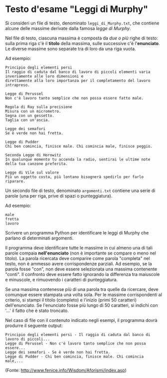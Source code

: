 # Testo d'esame "Leggi di Murphy"

Si consideri un file di testo, denominato `leggi_di_Murphy.txt`, che contiene alcune delle massime derivate dalla famosa *legge di Murphy*.

Nel file di testo, ciascuna massima è composta da _due o più_ righe di testo: sulla prima riga c'è il **titolo** della massima, sulle successive c'è l'**enunciato**. Le diverse massime sono separate tra di loro da una riga vuota.

Ad esempio:

    Principio degli elementi persi
    Il raggio di caduta dal banco di lavoro di piccoli elementi varia inversamente alle loro dimensioni e 
    direttamente alla loro importanza per il completamento del lavoro intrapreso.
    
    Legge di Perussel
    Non c'è lavoro tanto semplice che non possa essere fatto male.
    
    Regola di Ray sulla precisione
    Misura con un micrometro.
    Segna con un gessetto.
    Taglia con un'ascia.
    
    Legge dei semafori
    Se è verde non hai fretta.
    
    Legge di Pudder
    Chi ben comincia, finisce male. Chi comincia male, finisce peggio.
    
    Seconda Legge di Horowitz
    In qualunque momento tu accenda la radio, sentirai le ultime note della tua canzone preferita.
    
    Legge di Vile sul valore
    Più un oggetto costa, più lontano bisognerà spedirlo per farlo riparare.


Un secondo file di testo, denominato `argomenti.txt` contiene una serie di parole (una per riga, prive di spazi o punteggiatura).

Ad esempio:

    male
    fretta
    lavoro


Scrivere un programma Python per identificare le leggi di Murphy che parlano di determinati argomenti. 

Il programma deve identificare tutte le massime in cui almeno una di tali parole compaia
**nell'enunciato** (non è importante se compare o meno nel titolo).
La parola ricercata deve comparire come parola "completa" nel testo, non è ammesso avere corrispondenze parziali.
Ad esempio, se la parola fosse "con", non deve essere selezionata una massima contenente "conti". 
Il confronto deve essere fatto ignorando la differenza tra maiuscole e minuscole, e rimuovendo i caratteri di punteggiatura.

Se una massima contenesse più di una parola tra quelle da ricercare, deve comunque essere stampata una volta sola.
Per le massime corrispondenti al criterio, si stampi il titolo (completo) e l'inizio (primi 50 caratteri)
dell'enunciato. Se l'enunciato fosse più lungo di 50 caratteri, si indichi con '...' il fatto che è stato troncato.

Nel caso di file con il contenuto indicato negli esempi, il programma dovrà  produrre il seguente output:

    Principio degli elementi persi - Il raggio di caduta dal banco di lavoro di piccoli...
    Legge di Perussel - Non c'è lavoro tanto semplice che non possa essere...
    Legge dei semafori - Se è verde non hai fretta.
    Legge di Pudder - Chi ben comincia, finisce male. Chi comincia male,...


(Fonte: http://www.fenice.info/Wisdom/Aforismi/index.asp)
